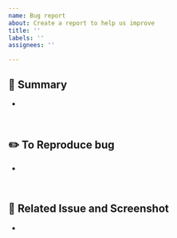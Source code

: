 ```yaml
---
name: Bug report
about: Create a report to help us improve
title: ''
labels: ''
assignees: ''

---
```


## 📄 Summary
-
<br/>

## ✏️ To Reproduce bug
-
<br/>

## 📍 Related Issue and Screenshot
-
<br>
